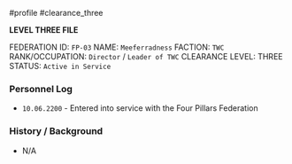#profile #clearance_three 

**LEVEL THREE FILE**

FEDERATION ID: `FP-03`
NAME: `Meeferradness`
FACTION: `TWC`
RANK/OCCUPATION: `Director` / `Leader of TWC`
CLEARANCE LEVEL: THREE
STATUS: `Active in Service`

### Personnel Log
- `10.06.2200` - Entered into service with the Four Pillars Federation

### History / Background
- N/A
